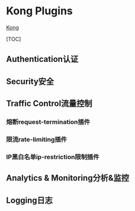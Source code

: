 # Kong Plugins

[Kong](https://github.com/Kong/kong)

[TOC]

## Authentication认证

## Security安全

## Traffic Control流量控制

### 熔断request-termination插件

### 限流rate-limiting插件

### IP黑白名单ip-restriction限制插件

## Analytics & Monitoring分析&监控

## Logging日志
